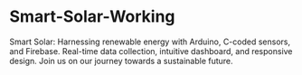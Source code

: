 # Smart-Solar-Working
Smart Solar: Harnessing renewable energy with Arduino, C-coded sensors, and Firebase. Real-time data collection, intuitive dashboard, and responsive design. Join us on our journey towards a sustainable future.
